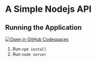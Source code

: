 # A Simple Nodejs API

## Running the Application

[![Open in GitHub Codespaces](https://github.com/codespaces/badge.svg) ](https://codespaces.new/Aycrio/todo)

1. Run `npm install`
2. Run `node server`
